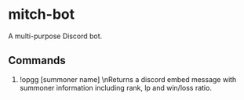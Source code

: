 # mitch-bot
A multi-purpose Discord bot.

## Commands
1) !opgg [summoner name]
\nReturns a discord embed message with summoner information including rank, lp and win/loss ratio.

